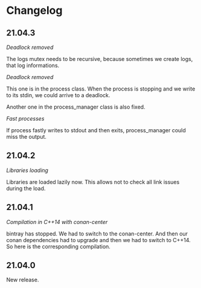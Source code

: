 # Changelog

## 21.04.3

*Deadlock removed*

The logs mutex needs to be recursive, because sometimes we create logs, that log
informations.

*Deadlock removed*

This one is in the process class. When the process is stopping and we write to
its stdin, we could arrive to a deadlock.

Another one in the process\_manager class is also fixed.

*Fast processes*

If process fastly writes to stdout and then exits, process\_manager could miss
the output.

## 21.04.2

*Libraries loading*

Libraries are loaded lazily now. This allows not to check all link issues during
the load.

## 21.04.1

*Compilation in C++14 with conan-center*

bintray has stopped. We had to switch to the conan-center. And then our conan
dependencies had to upgrade and then we had to switch to C++14. So here is the
corresponding compilation.

## 21.04.0

New release.
